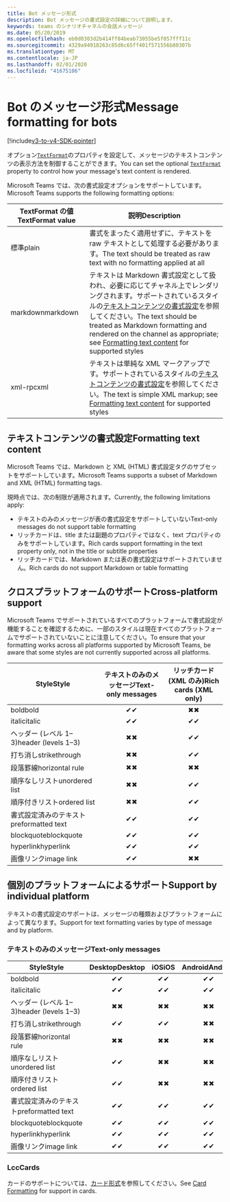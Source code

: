 ```yaml
---
title: Bot メッセージ形式
description: Bot メッセージの書式設定の詳細について説明します。
keywords: teams のシナリオチャネルの会話メッセージ
ms.date: 05/20/2019
ms.openlocfilehash: eb0d0303d2b414ff84beab73055be5f057fff11c
ms.sourcegitcommit: 4329a94918263c85d6c65ff401f571556b80307b
ms.translationtype: MT
ms.contentlocale: ja-JP
ms.lasthandoff: 02/01/2020
ms.locfileid: "41675106"
---
```

# <a name="message-formatting-for-bots"></a><span data-ttu-id="ae2fe-104">Bot のメッセージ形式</span><span class="sxs-lookup"><span data-stu-id="ae2fe-104">Message formatting for bots</span></span>

[!include[v3-to-v4-SDK-pointer](~/includes/v3-to-v4-pointer-bots.md)]

<span data-ttu-id="ae2fe-105">オプション[`TextFormat`](/bot-framework/dotnet/bot-builder-dotnet-create-messages#customizing-a-message)のプロパティを設定して、メッセージのテキストコンテンツの表示方法を制御することができます。</span><span class="sxs-lookup"><span data-stu-id="ae2fe-105">You can set the optional [`TextFormat`](/bot-framework/dotnet/bot-builder-dotnet-create-messages#customizing-a-message) property to control how your message's text content is rendered.</span></span>

<span data-ttu-id="ae2fe-106">Microsoft Teams では、次の書式設定オプションをサポートしています。</span><span class="sxs-lookup"><span data-stu-id="ae2fe-106">Microsoft Teams supports the following formatting options:</span></span>

| <span data-ttu-id="ae2fe-107">TextFormat の値</span><span class="sxs-lookup"><span data-stu-id="ae2fe-107">TextFormat value</span></span> | <span data-ttu-id="ae2fe-108">説明</span><span class="sxs-lookup"><span data-stu-id="ae2fe-108">Description</span></span> |
| --- | --- |
| <span data-ttu-id="ae2fe-109">標準</span><span class="sxs-lookup"><span data-stu-id="ae2fe-109">plain</span></span> | <span data-ttu-id="ae2fe-110">書式をまったく適用せずに、テキストを raw テキストとして処理する必要があります。</span><span class="sxs-lookup"><span data-stu-id="ae2fe-110">The text should be treated as raw text with no formatting applied at all</span></span> |
| <span data-ttu-id="ae2fe-111">markdown</span><span class="sxs-lookup"><span data-stu-id="ae2fe-111">markdown</span></span> | <span data-ttu-id="ae2fe-112">テキストは Markdown 書式設定として扱われ、必要に応じてチャネル上でレンダリングされます。サポートされているスタイルの[テキストコンテンツの書式設定](#formatting-text-content)を参照してください。</span><span class="sxs-lookup"><span data-stu-id="ae2fe-112">The text should be treated as Markdown formatting and rendered on the channel as appropriate; see [Formatting text content](#formatting-text-content) for supported styles</span></span> |
| <span data-ttu-id="ae2fe-113">xml-rpc</span><span class="sxs-lookup"><span data-stu-id="ae2fe-113">xml</span></span> | <span data-ttu-id="ae2fe-114">テキストは単純な XML マークアップです。サポートされているスタイルの[テキストコンテンツの書式設定](#formatting-text-content)を参照してください。</span><span class="sxs-lookup"><span data-stu-id="ae2fe-114">The text is simple XML markup; see [Formatting text content](#formatting-text-content) for supported styles</span></span> |

## <a name="formatting-text-content"></a><span data-ttu-id="ae2fe-115">テキストコンテンツの書式設定</span><span class="sxs-lookup"><span data-stu-id="ae2fe-115">Formatting text content</span></span>

<span data-ttu-id="ae2fe-116">Microsoft Teams では、Markdown と XML (HTML) 書式設定タグのサブセットをサポートしています。</span><span class="sxs-lookup"><span data-stu-id="ae2fe-116">Microsoft Teams supports a subset of Markdown and XML (HTML) formatting tags.</span></span>

<span data-ttu-id="ae2fe-117">現時点では、次の制限が適用されます。</span><span class="sxs-lookup"><span data-stu-id="ae2fe-117">Currently, the following limitations apply:</span></span>

* <span data-ttu-id="ae2fe-118">テキストのみのメッセージが表の書式設定をサポートしていない</span><span class="sxs-lookup"><span data-stu-id="ae2fe-118">Text-only messages do not support table formatting</span></span>
* <span data-ttu-id="ae2fe-119">リッチカードは、title または副題のプロパティではなく、text プロパティのみをサポートしています。</span><span class="sxs-lookup"><span data-stu-id="ae2fe-119">Rich cards support formatting in the text property only, not in the title or subtitle properties</span></span>
* <span data-ttu-id="ae2fe-120">リッチカードでは、Markdown または表の書式設定はサポートされていません。</span><span class="sxs-lookup"><span data-stu-id="ae2fe-120">Rich cards do not support Markdown or table formatting</span></span>

## <a name="cross-platform-support"></a><span data-ttu-id="ae2fe-121">クロスプラットフォームのサポート</span><span class="sxs-lookup"><span data-stu-id="ae2fe-121">Cross-platform support</span></span>

<span data-ttu-id="ae2fe-122">Microsoft Teams でサポートされているすべてのプラットフォームで書式設定が機能することを確認するために、一部のスタイルは現在すべてのプラットフォームでサポートされていないことに注意してください。</span><span class="sxs-lookup"><span data-stu-id="ae2fe-122">To ensure that your formatting works across all platforms supported by Microsoft Teams, be aware that some styles are not currently supported across all platforms.</span></span>

| <span data-ttu-id="ae2fe-123">Style</span><span class="sxs-lookup"><span data-stu-id="ae2fe-123">Style</span></span>                     | <span data-ttu-id="ae2fe-124">テキストのみのメッセージ</span><span class="sxs-lookup"><span data-stu-id="ae2fe-124">Text-only messages</span></span> | <span data-ttu-id="ae2fe-125">リッチカード (XML のみ)</span><span class="sxs-lookup"><span data-stu-id="ae2fe-125">Rich cards (XML only)</span></span> |
| ---                       | :---: | :---: |
| <span data-ttu-id="ae2fe-126">bold</span><span class="sxs-lookup"><span data-stu-id="ae2fe-126">bold</span></span>                      | <span data-ttu-id="ae2fe-127">✔</span><span class="sxs-lookup"><span data-stu-id="ae2fe-127">✔</span></span> | <span data-ttu-id="ae2fe-128">✖</span><span class="sxs-lookup"><span data-stu-id="ae2fe-128">✖</span></span> |
| <span data-ttu-id="ae2fe-129">italic</span><span class="sxs-lookup"><span data-stu-id="ae2fe-129">italic</span></span>                    | <span data-ttu-id="ae2fe-130">✔</span><span class="sxs-lookup"><span data-stu-id="ae2fe-130">✔</span></span> | <span data-ttu-id="ae2fe-131">✔</span><span class="sxs-lookup"><span data-stu-id="ae2fe-131">✔</span></span> |
| <span data-ttu-id="ae2fe-132">ヘッダー (レベル 1&ndash;3)</span><span class="sxs-lookup"><span data-stu-id="ae2fe-132">header (levels 1&ndash;3)</span></span> | <span data-ttu-id="ae2fe-133">✖</span><span class="sxs-lookup"><span data-stu-id="ae2fe-133">✖</span></span> | <span data-ttu-id="ae2fe-134">✔</span><span class="sxs-lookup"><span data-stu-id="ae2fe-134">✔</span></span> |
| <span data-ttu-id="ae2fe-135">打ち消し</span><span class="sxs-lookup"><span data-stu-id="ae2fe-135">strikethrough</span></span>             | <span data-ttu-id="ae2fe-136">✖</span><span class="sxs-lookup"><span data-stu-id="ae2fe-136">✖</span></span> | <span data-ttu-id="ae2fe-137">✔</span><span class="sxs-lookup"><span data-stu-id="ae2fe-137">✔</span></span> |
| <span data-ttu-id="ae2fe-138">段落罫線</span><span class="sxs-lookup"><span data-stu-id="ae2fe-138">horizontal rule</span></span>           | <span data-ttu-id="ae2fe-139">✖</span><span class="sxs-lookup"><span data-stu-id="ae2fe-139">✖</span></span> | <span data-ttu-id="ae2fe-140">✖</span><span class="sxs-lookup"><span data-stu-id="ae2fe-140">✖</span></span> |
| <span data-ttu-id="ae2fe-141">順序なしリスト</span><span class="sxs-lookup"><span data-stu-id="ae2fe-141">unordered list</span></span>            | <span data-ttu-id="ae2fe-142">✖</span><span class="sxs-lookup"><span data-stu-id="ae2fe-142">✖</span></span> | <span data-ttu-id="ae2fe-143">✔</span><span class="sxs-lookup"><span data-stu-id="ae2fe-143">✔</span></span> |
| <span data-ttu-id="ae2fe-144">順序付きリスト</span><span class="sxs-lookup"><span data-stu-id="ae2fe-144">ordered list</span></span>              | <span data-ttu-id="ae2fe-145">✖</span><span class="sxs-lookup"><span data-stu-id="ae2fe-145">✖</span></span> | <span data-ttu-id="ae2fe-146">✔</span><span class="sxs-lookup"><span data-stu-id="ae2fe-146">✔</span></span> |
| <span data-ttu-id="ae2fe-147">書式設定済みのテキスト</span><span class="sxs-lookup"><span data-stu-id="ae2fe-147">preformatted text</span></span>         | <span data-ttu-id="ae2fe-148">✔</span><span class="sxs-lookup"><span data-stu-id="ae2fe-148">✔</span></span> | <span data-ttu-id="ae2fe-149">✔</span><span class="sxs-lookup"><span data-stu-id="ae2fe-149">✔</span></span> |
| <span data-ttu-id="ae2fe-150">blockquote</span><span class="sxs-lookup"><span data-stu-id="ae2fe-150">blockquote</span></span>                | <span data-ttu-id="ae2fe-151">✔</span><span class="sxs-lookup"><span data-stu-id="ae2fe-151">✔</span></span> | <span data-ttu-id="ae2fe-152">✔</span><span class="sxs-lookup"><span data-stu-id="ae2fe-152">✔</span></span> |
| <span data-ttu-id="ae2fe-153">hyperlink</span><span class="sxs-lookup"><span data-stu-id="ae2fe-153">hyperlink</span></span>                 | <span data-ttu-id="ae2fe-154">✔</span><span class="sxs-lookup"><span data-stu-id="ae2fe-154">✔</span></span> | <span data-ttu-id="ae2fe-155">✔</span><span class="sxs-lookup"><span data-stu-id="ae2fe-155">✔</span></span> |
| <span data-ttu-id="ae2fe-156">画像リンク</span><span class="sxs-lookup"><span data-stu-id="ae2fe-156">image link</span></span>                | <span data-ttu-id="ae2fe-157">✔</span><span class="sxs-lookup"><span data-stu-id="ae2fe-157">✔</span></span> | <span data-ttu-id="ae2fe-158">✖</span><span class="sxs-lookup"><span data-stu-id="ae2fe-158">✖</span></span> |

## <a name="support-by-individual-platform"></a><span data-ttu-id="ae2fe-159">個別のプラットフォームによるサポート</span><span class="sxs-lookup"><span data-stu-id="ae2fe-159">Support by individual platform</span></span>

<span data-ttu-id="ae2fe-160">テキストの書式設定のサポートは、メッセージの種類およびプラットフォームによって異なります。</span><span class="sxs-lookup"><span data-stu-id="ae2fe-160">Support for text formatting varies by type of message and by platform.</span></span>

### <a name="text-only-messages"></a><span data-ttu-id="ae2fe-161">テキストのみのメッセージ</span><span class="sxs-lookup"><span data-stu-id="ae2fe-161">Text-only messages</span></span>

| <span data-ttu-id="ae2fe-162">Style</span><span class="sxs-lookup"><span data-stu-id="ae2fe-162">Style</span></span>                     | <span data-ttu-id="ae2fe-163">Desktop</span><span class="sxs-lookup"><span data-stu-id="ae2fe-163">Desktop</span></span> | <span data-ttu-id="ae2fe-164">iOS</span><span class="sxs-lookup"><span data-stu-id="ae2fe-164">iOS</span></span> | <span data-ttu-id="ae2fe-165">Android</span><span class="sxs-lookup"><span data-stu-id="ae2fe-165">Android</span></span> |
| ---                       | :---: | :---: | :---: |
| <span data-ttu-id="ae2fe-166">bold</span><span class="sxs-lookup"><span data-stu-id="ae2fe-166">bold</span></span>                      | <span data-ttu-id="ae2fe-167">✔</span><span class="sxs-lookup"><span data-stu-id="ae2fe-167">✔</span></span> | <span data-ttu-id="ae2fe-168">✔</span><span class="sxs-lookup"><span data-stu-id="ae2fe-168">✔</span></span> | <span data-ttu-id="ae2fe-169">✔</span><span class="sxs-lookup"><span data-stu-id="ae2fe-169">✔</span></span> |
| <span data-ttu-id="ae2fe-170">italic</span><span class="sxs-lookup"><span data-stu-id="ae2fe-170">italic</span></span>                    | <span data-ttu-id="ae2fe-171">✔</span><span class="sxs-lookup"><span data-stu-id="ae2fe-171">✔</span></span> | <span data-ttu-id="ae2fe-172">✔</span><span class="sxs-lookup"><span data-stu-id="ae2fe-172">✔</span></span> | <span data-ttu-id="ae2fe-173">✔</span><span class="sxs-lookup"><span data-stu-id="ae2fe-173">✔</span></span> |
| <span data-ttu-id="ae2fe-174">ヘッダー (レベル 1&ndash;3)</span><span class="sxs-lookup"><span data-stu-id="ae2fe-174">header (levels 1&ndash;3)</span></span> | <span data-ttu-id="ae2fe-175">✖</span><span class="sxs-lookup"><span data-stu-id="ae2fe-175">✖</span></span> | <span data-ttu-id="ae2fe-176">✖</span><span class="sxs-lookup"><span data-stu-id="ae2fe-176">✖</span></span> | <span data-ttu-id="ae2fe-177">✖</span><span class="sxs-lookup"><span data-stu-id="ae2fe-177">✖</span></span> |
| <span data-ttu-id="ae2fe-178">打ち消し</span><span class="sxs-lookup"><span data-stu-id="ae2fe-178">strikethrough</span></span>             | <span data-ttu-id="ae2fe-179">✔</span><span class="sxs-lookup"><span data-stu-id="ae2fe-179">✔</span></span> | <span data-ttu-id="ae2fe-180">✔</span><span class="sxs-lookup"><span data-stu-id="ae2fe-180">✔</span></span> | <span data-ttu-id="ae2fe-181">✖</span><span class="sxs-lookup"><span data-stu-id="ae2fe-181">✖</span></span> |
| <span data-ttu-id="ae2fe-182">段落罫線</span><span class="sxs-lookup"><span data-stu-id="ae2fe-182">horizontal rule</span></span>           | <span data-ttu-id="ae2fe-183">✖</span><span class="sxs-lookup"><span data-stu-id="ae2fe-183">✖</span></span> | <span data-ttu-id="ae2fe-184">✖</span><span class="sxs-lookup"><span data-stu-id="ae2fe-184">✖</span></span> | <span data-ttu-id="ae2fe-185">✖</span><span class="sxs-lookup"><span data-stu-id="ae2fe-185">✖</span></span> |
| <span data-ttu-id="ae2fe-186">順序なしリスト</span><span class="sxs-lookup"><span data-stu-id="ae2fe-186">unordered list</span></span>            | <span data-ttu-id="ae2fe-187">✔</span><span class="sxs-lookup"><span data-stu-id="ae2fe-187">✔</span></span> | <span data-ttu-id="ae2fe-188">✖</span><span class="sxs-lookup"><span data-stu-id="ae2fe-188">✖</span></span> | <span data-ttu-id="ae2fe-189">✖</span><span class="sxs-lookup"><span data-stu-id="ae2fe-189">✖</span></span> |
| <span data-ttu-id="ae2fe-190">順序付きリスト</span><span class="sxs-lookup"><span data-stu-id="ae2fe-190">ordered list</span></span>              | <span data-ttu-id="ae2fe-191">✔</span><span class="sxs-lookup"><span data-stu-id="ae2fe-191">✔</span></span> | <span data-ttu-id="ae2fe-192">✖</span><span class="sxs-lookup"><span data-stu-id="ae2fe-192">✖</span></span> | <span data-ttu-id="ae2fe-193">✖</span><span class="sxs-lookup"><span data-stu-id="ae2fe-193">✖</span></span> |
| <span data-ttu-id="ae2fe-194">書式設定済みのテキスト</span><span class="sxs-lookup"><span data-stu-id="ae2fe-194">preformatted text</span></span>         | <span data-ttu-id="ae2fe-195">✔</span><span class="sxs-lookup"><span data-stu-id="ae2fe-195">✔</span></span> | <span data-ttu-id="ae2fe-196">✔</span><span class="sxs-lookup"><span data-stu-id="ae2fe-196">✔</span></span> | <span data-ttu-id="ae2fe-197">✔</span><span class="sxs-lookup"><span data-stu-id="ae2fe-197">✔</span></span> |
| <span data-ttu-id="ae2fe-198">blockquote</span><span class="sxs-lookup"><span data-stu-id="ae2fe-198">blockquote</span></span>                | <span data-ttu-id="ae2fe-199">✔</span><span class="sxs-lookup"><span data-stu-id="ae2fe-199">✔</span></span> | <span data-ttu-id="ae2fe-200">✔</span><span class="sxs-lookup"><span data-stu-id="ae2fe-200">✔</span></span> | <span data-ttu-id="ae2fe-201">✔</span><span class="sxs-lookup"><span data-stu-id="ae2fe-201">✔</span></span> |
| <span data-ttu-id="ae2fe-202">hyperlink</span><span class="sxs-lookup"><span data-stu-id="ae2fe-202">hyperlink</span></span>                 | <span data-ttu-id="ae2fe-203">✔</span><span class="sxs-lookup"><span data-stu-id="ae2fe-203">✔</span></span> | <span data-ttu-id="ae2fe-204">✔</span><span class="sxs-lookup"><span data-stu-id="ae2fe-204">✔</span></span> | <span data-ttu-id="ae2fe-205">✔</span><span class="sxs-lookup"><span data-stu-id="ae2fe-205">✔</span></span> |
| <span data-ttu-id="ae2fe-206">画像リンク</span><span class="sxs-lookup"><span data-stu-id="ae2fe-206">image link</span></span>                | <span data-ttu-id="ae2fe-207">✔</span><span class="sxs-lookup"><span data-stu-id="ae2fe-207">✔</span></span> | <span data-ttu-id="ae2fe-208">✔</span><span class="sxs-lookup"><span data-stu-id="ae2fe-208">✔</span></span> | <span data-ttu-id="ae2fe-209">✔</span><span class="sxs-lookup"><span data-stu-id="ae2fe-209">✔</span></span> |

### <a name="cards"></a><span data-ttu-id="ae2fe-210">Lcc</span><span class="sxs-lookup"><span data-stu-id="ae2fe-210">Cards</span></span>

<span data-ttu-id="ae2fe-211">カードのサポートについては、[カード形式](~/task-modules-and-cards/cards/cards-format.md)を参照してください。</span><span class="sxs-lookup"><span data-stu-id="ae2fe-211">See [Card Formatting](~/task-modules-and-cards/cards/cards-format.md) for support in cards.</span></span>
